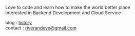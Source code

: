 Love to code and learn how to make the world better place<br/>Interested in Backend Development and Cloud Service



blog  : [tistory](riverandeye.tistory.com)<br/>contact : riverandeye@gmail.com

